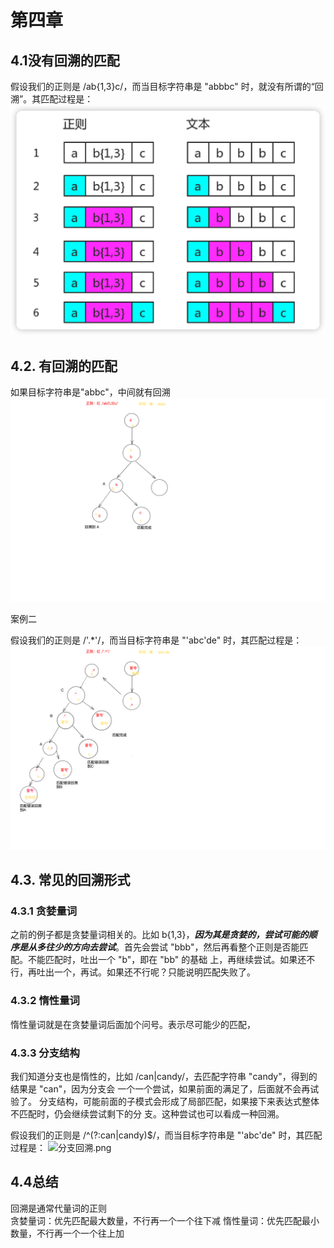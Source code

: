 # 第四章

## 4.1没有回溯的匹配

假设我们的正则是 /ab{1,3}c/，而当目标字符串是 "abbbc" 时，就没有所谓的“回溯”。其匹配过程是：
![没有回溯的匹配](../..//static/JavaScript/JS正则迷你书学习/没有回溯的匹配.png)

## 4.2. 有回溯的匹配

如果目标字符串是"abbc"，中间就有回溯
![有回溯的匹配](../..//static/JavaScript/JS正则迷你书学习/有回溯的匹配.png)

案例二

假设我们的正则是 /'.*'/，而当目标字符串是 "'abc'de" 时，其匹配过程是：
![有回溯的匹配1](../..//static/JavaScript/JS正则迷你书学习/有回溯的匹配1.png)

## 4.3. 常见的回溯形式

### 4.3.1 贪婪量词

之前的例子都是贪婪量词相关的。比如 b{1,3}，**_因为其是贪婪的，尝试可能的顺序是从多往少的方向去尝试_**。首先会尝试 "bbb"，然后再看整个正则是否能匹配。不能匹配时，吐出一个 "b"，即在 "bb" 的基础
上，再继续尝试。如果还不行，再吐出一个，再试。如果还不行呢？只能说明匹配失败了。

### 4.3.2 惰性量词

惰性量词就是在贪婪量词后面加个问号。表示尽可能少的匹配，

### 4.3.3 分支结构

我们知道分支也是惰性的，比如 /can|candy/，去匹配字符串 "candy"，得到的结果是 "can"，因为分支会
一个一个尝试，如果前面的满足了，后面就不会再试验了。
分支结构，可能前面的子模式会形成了局部匹配，如果接下来表达式整体不匹配时，仍会继续尝试剩下的分
支。这种尝试也可以看成一种回溯。

假设我们的正则是 /^(?:can|candy)$/，而当目标字符串是 "'abc'de" 时，其匹配过程是：
![分支回溯.png](../..//static/JavaScript/JS正则迷你书学习/分支回溯.png.png)

## 4.4总结

回溯是通常代量词的正则  
贪婪量词：优先匹配最大数量，不行再一个一个往下减
惰性量词：优先匹配最小数量，不行再一个一个往上加
